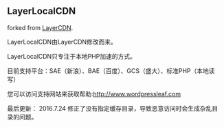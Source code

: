 ## LayerLocalCDN

forked from [LayerCDN](https://github.com/oott123/Layer).

LayerLocalCDN由LayerCDN修改而来。

LayerLocalCDN只专注于本地PHP加速的方式。

目前支持平台：SAE（新浪）、BAE（百度）、GCS（盛大）、标准PHP（本地读写）

您可以访问支持网站来获取帮助:http://www.wordpressleaf.com

最后更新：
2016.7.24 修正了没有指定缓存目录，导致恶意访问时会生成杂乱目录的问题。



